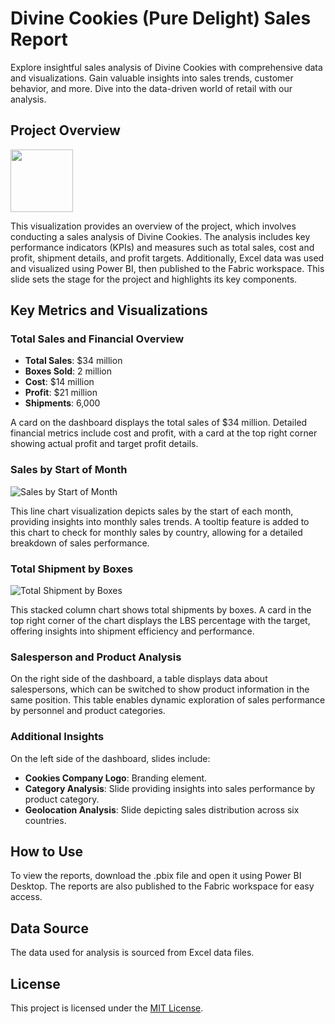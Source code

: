 # Divine Cookies (Pure Delight) Sales Report

Explore insightful sales analysis of Divine Cookies with comprehensive data and visualizations. Gain valuable insights into sales trends, customer behavior, and more. Dive into the data-driven world of retail with our analysis.

## Project Overview

<img src="https://github.com/user-attachments/assets/f61bf8d8-565a-4fc8-81b6-ffa54ee3bc5c" width="100">

This visualization provides an overview of the project, which involves conducting a sales analysis of Divine Cookies. The analysis includes key performance indicators (KPIs) and measures such as total sales, cost and profit, shipment details, and profit targets. Additionally, Excel data was used and visualized using Power BI, then published to the Fabric workspace. This slide sets the stage for the project and highlights its key components.

## Key Metrics and Visualizations

### Total Sales and Financial Overview

- **Total Sales**: $34 million
- **Boxes Sold**: 2 million
- **Cost**: $14 million
- **Profit**: $21 million
- **Shipments**: 6,000

A card on the dashboard displays the total sales of $34 million. Detailed financial metrics include cost and profit, with a card at the top right corner showing actual profit and target profit details.

### Sales by Start of Month

![Sales by Start of Month](https://yourimagelink.com/sales_by_month.png)

This line chart visualization depicts sales by the start of each month, providing insights into monthly sales trends. A tooltip feature is added to this chart to check for monthly sales by country, allowing for a detailed breakdown of sales performance.

### Total Shipment by Boxes

![Total Shipment by Boxes](https://yourimagelink.com/shipments_by_boxes.png)

This stacked column chart shows total shipments by boxes. A card in the top right corner of the chart displays the LBS percentage with the target, offering insights into shipment efficiency and performance.

### Salesperson and Product Analysis

On the right side of the dashboard, a table displays data about salespersons, which can be switched to show product information in the same position. This table enables dynamic exploration of sales performance by personnel and product categories.

### Additional Insights

On the left side of the dashboard, slides include:

- **Cookies Company Logo**: Branding element.
- **Category Analysis**: Slide providing insights into sales performance by product category.
- **Geolocation Analysis**: Slide depicting sales distribution across six countries.

## How to Use

To view the reports, download the .pbix file and open it using Power BI Desktop. The reports are also published to the Fabric workspace for easy access.

## Data Source

The data used for analysis is sourced from Excel data files.

## License

This project is licensed under the [MIT License](LICENSE).
